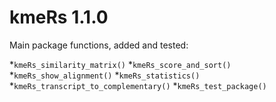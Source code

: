 # kmeRs 1.1.0

Main package functions, added and tested:

*`kmeRs_similarity_matrix()`
*`kmeRs_score_and_sort()`
*`kmeRs_show_alignment()`
*`kmeRs_statistics()`
*`kmeRs_transcript_to_complementary()`
*`kmeRs_test_package()`

